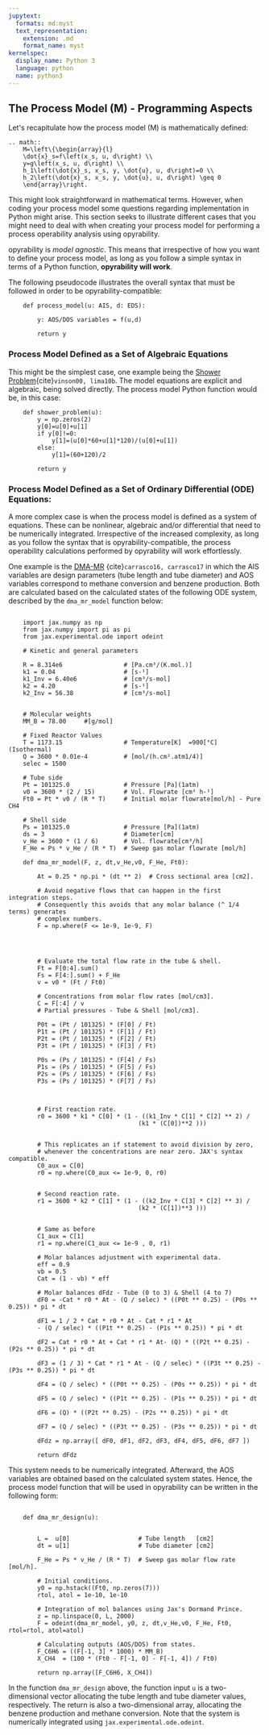 ```yaml
---
jupytext:
  formats: md:myst
  text_representation:
    extension: .md
    format_name: myst
kernelspec:
  display_name: Python 3
  language: python
  name: python3
---
```



## The Process Model (M) - Programming Aspects 

Let's recapitulate how the process model (M) is mathematically defined:

```{eval-rst}
.. math::
	M=\left\{\begin{array}{l}
	\dot{x}_s=f\left(x_s, u, d\right) \\
	y=g\left(x_s, u, d\right) \\
	h_1\left(\dot{x}_s, x_s, y, \dot{u}, u, d\right)=0 \\
	h_2\left(\dot{x}_s, x_s, y, \dot{u}, u, d\right) \geq 0
	\end{array}\right.
```
This might look straightforward in mathematical terms. However, when coding
your process model some questions regarding implementation in Python might arise.
This section seeks to illustrate different cases that you might need to deal with
when creating your process model for performing a process operability analysis
using opyrability.

opyrability is *model agnostic*. This means that irrespective of how you want to define
your process model, as long as you follow a simple syntax in terms of a Python
function, **opyrability will work**.

The following pseudocode illustrates the overall syntax that must be followed
in order to be opyrability-compatible:


```{code-cell}
    def process_model(u: AIS, d: EDS):

        y: AOS/DOS variables = f(u,d)
            
        return y
```

### Process Model Defined as a Set of Algebraic Equations

This might be the simplest case, one example being the [Shower Problem](examples_gallery/operability_index_shower.ipynb){cite}`vinson00, lima10b`. The model equations 
are explicit and algebraic, being solved directly. The process model Python function
would be, in this case:


```{code-cell}
    def shower_problem(u):
        y = np.zeros(2)
        y[0]=u[0]+u[1]
        if y[0]!=0:
            y[1]=(u[0]*60+u[1]*120)/(u[0]+u[1])
        else:
            y[1]=(60+120)/2
            
        return y
```

### Process Model Defined as a Set of Ordinary Differential (ODE) Equations:

A more complex case is when the process model is defined as a system of equations.
These can be nonlinear, algebraic and/or differential that need to be numerically
integrated. Irrespective of the increased complexity, as long as you follow the
syntax that is opyrability-compatible, the process operability calculations performed
by opyrability will work effortlessly.

One example is the 
[DMA-MR](examples_gallery/membrane_reactor.ipynb) {cite}`carrasco16, carrasco17`
in which the AIS variables are design parameters (tube length and tube diameter)
and AOS variables correspond to methane conversion and benzene production. Both
are calculated based on the calculated states of the following ODE system,
described by the `dma_mr_model` function below:

```{code-cell}

    import jax.numpy as np
    from jax.numpy import pi as pi
    from jax.experimental.ode import odeint

    # Kinetic and general parameters

    R = 8.314e6                 # [Pa.cm³/(K.mol.)]
    k1 = 0.04                   # [s-¹]
    k1_Inv = 6.40e6             # [cm³/s-mol]
    k2 = 4.20                   # [s-¹]
    k2_Inv = 56.38              # [cm³/s-mol]

        
    # Molecular weights
    MM_B = 78.00     #[g/mol] 

    # Fixed Reactor Values
    T = 1173.15                 # Temperature[K]  =900[°C] (Isothermal)
    Q = 3600 * 0.01e-4          # [mol/(h.cm².atm1/4)]
    selec = 1500

    # Tube side
    Pt = 101325.0               # Pressure [Pa](1atm)
    v0 = 3600 * (2 / 15)        # Vol. Flowrate [cm³ h-¹]
    Ft0 = Pt * v0 / (R * T)     # Initial molar flowrate[mol/h] - Pure CH4

    # Shell side
    Ps = 101325.0               # Pressure [Pa](1atm)
    ds = 3                      # Diameter[cm]
    v_He = 3600 * (1 / 6)       # Vol. flowrate[cm³/h]
    F_He = Ps * v_He / (R * T)  # Sweep gas molar flowrate [mol/h]

    def dma_mr_model(F, z, dt,v_He,v0, F_He, Ft0):

        At = 0.25 * np.pi * (dt ** 2)  # Cross sectional area [cm2].
        
        # Avoid negative flows that can happen in the first integration steps.
        # Consequently this avoids that any molar balance (^ 1/4 terms) generates
        # complex numbers.
        F = np.where(F <= 1e-9, 1e-9, F)
        
        

        
        # Evaluate the total flow rate in the tube & shell.
        Ft = F[0:4].sum()
        Fs = F[4:].sum() + F_He
        v = v0 * (Ft / Ft0)

        # Concentrations from molar flow rates [mol/cm3].
        C = F[:4] / v
        # Partial pressures - Tube & Shell [mol/cm3].

        P0t = (Pt / 101325) * (F[0] / Ft)
        P1t = (Pt / 101325) * (F[1] / Ft)
        P2t = (Pt / 101325) * (F[2] / Ft)
        P3t = (Pt / 101325) * (F[3] / Ft)

        P0s = (Ps / 101325) * (F[4] / Fs)
        P1s = (Ps / 101325) * (F[5] / Fs)
        P2s = (Ps / 101325) * (F[6] / Fs)
        P3s = (Ps / 101325) * (F[7] / Fs)
        
        

        # First reaction rate.
        r0 = 3600 * k1 * C[0] * (1 - ((k1_Inv * C[1] * C[2] ** 2) / 
                                    (k1 * (C[0])**2 )))
        

        # This replicates an if statement to avoid division by zero, 
        # whenever the concentrations are near zero. JAX's syntax compatible.
        C0_aux = C[0]
        r0 = np.where(C0_aux <= 1e-9, 0, r0)
        

        # Second reaction rate.
        r1 = 3600 * k2 * C[1] * (1 - ((k2_Inv * C[3] * C[2] ** 3) / 
                                    (k2 * (C[1])**3 )))
        

        # Same as before
        C1_aux = C[1]
        r1 = np.where(C1_aux <= 1e-9 , 0, r1)  

        # Molar balances adjustment with experimental data.
        eff = 0.9
        vb = 0.5
        Cat = (1 - vb) * eff

        # Molar balances dFdz - Tube (0 to 3) & Shell (4 to 7)
        dF0 = -Cat * r0 * At - (Q / selec) * ((P0t ** 0.25) - (P0s ** 0.25)) * pi * dt

        dF1 = 1 / 2 * Cat * r0 * At - Cat * r1 * At 
        - (Q / selec) * ((P1t ** 0.25) - (P1s ** 0.25)) * pi * dt

        dF2 = Cat * r0 * At + Cat * r1 * At- (Q) * ((P2t ** 0.25) - (P2s ** 0.25)) * pi * dt

        dF3 = (1 / 3) * Cat * r1 * At - (Q / selec) * ((P3t ** 0.25) - (P3s ** 0.25)) * pi * dt

        dF4 = (Q / selec) * ((P0t ** 0.25) - (P0s ** 0.25)) * pi * dt

        dF5 = (Q / selec) * ((P1t ** 0.25) - (P1s ** 0.25)) * pi * dt

        dF6 = (Q) * ((P2t ** 0.25) - (P2s ** 0.25)) * pi * dt
        
        dF7 = (Q / selec) * ((P3t ** 0.25) - (P3s ** 0.25)) * pi * dt
        
        dFdz = np.array([ dF0, dF1, dF2, dF3, dF4, dF5, dF6, dF7 ])

        return dFdz
```

This system needs to be numerically integrated. Afterward, the AOS variables
are obtained based on the calculated system states. 
Hence, the process model function that will be used in opyrability can be 
written in the following form:

```{code-cell}

    def dma_mr_design(u):


        L =  u[0]                   # Tube length   [cm2]
        dt = u[1]                   # Tube diameter [cm2]

        F_He = Ps * v_He / (R * T)  # Sweep gas molar flow rate [mol/h].

        # Initial conditions.
        y0 = np.hstack((Ft0, np.zeros(7)))
        rtol, atol = 1e-10, 1e-10

        # Integration of mol balances using Jax's Dormand Prince.
        z = np.linspace(0, L, 2000)
        F = odeint(dma_mr_model, y0, z, dt,v_He,v0, F_He, Ft0, rtol=rtol, atol=atol)
        
        # Calculating outputs (AOS/DOS) from states.
        F_C6H6 = ((F[-1, 3] * 1000) * MM_B)
        X_CH4  = (100 * (Ft0 - F[-1, 0] - F[-1, 4]) / Ft0)

        return np.array([F_C6H6, X_CH4])

```

In the function `dma_mr_design` above, the function input `u` is a two-dimensional vector
allocating the tube length and tube diameter values, respectively. The return
is also a two-dimensional array, allocating the benzene production and methane
conversion. Note that the system is numerically integrated using `jax.experimental.ode.odeint`.


